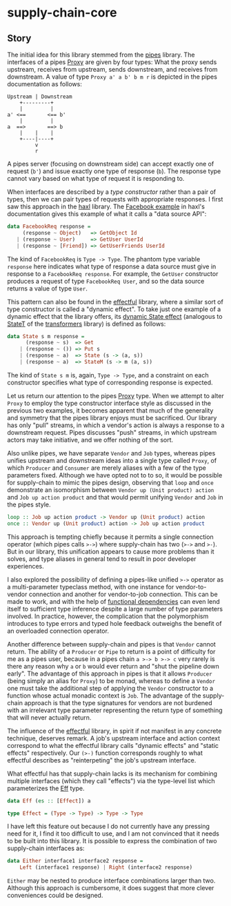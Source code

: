 # supply-chain-core

## Story

The initial idea for this library stemmed from the [pipes] library. The
interfaces of a pipes [Proxy] are given by four types: What the proxy sends
upstream, receives from upstream, sends downstream, and receives from
downstream. A value of type `Proxy a' a b' b m r` is depicted in the pipes
documentation as follows:

```
Upstream | Downstream
    +---------+
    |         |
a' <==       <== b'
    |         |
a  ==>       ==> b
    |    |    |
    +----|----+
         v
         r
```

A pipes server (focusing on downstream side) can accept exactly one of request
(`b'`) and issue exactly one type of response (`b`). The response type cannot
vary based on what type of request it is responding to.

When interfaces are described by a *type constructor* rather than a pair of
types, then we can pair types of requests with appropriate responses. I first
saw this approach in the [haxl] library. The [Facebook example] in haxl's
documentation gives this example of what it calls a "data source API":

```haskell
data FacebookReq response =
     (response ~ Object)   => GetObject Id
   | (response ~ User)     => GetUser UserId
   | (response ~ [Friend]) => GetUserFriends UserId
```

The kind of `FacebookReq` is `Type -> Type`. The phantom type variable
`response` here indicates what type of response a data source must give in
response to a `FacebookReq response`. For example, the `GetUser` constructor
produces a request of type `FacebookReq User`, and so the data source returns a
value of type `User`.

This pattern can also be found in the [effectful] library, where a similar sort
of type constructor is called a "dynamic effect". To take just one example of a
dynamic effect that the library offers, its [dynamic State effect] (analogous to
[StateT] of the [transformers] library) is defined as follows:

```haskell
data State s m response =
      (response ~ s)  => Get
    | (response ~ ()) => Put s
    | (response ~ a)  => State (s -> (a, s))
    | (response ~ a)  => StateM (s -> m (a, s))
```

The kind of `State s m` is, again, `Type -> Type`, and a constraint on each
constructor specifies what type of corresponding response is expected.

Let us return our attention to the pipes [Proxy] type. When we attempt to alter
`Proxy` to employ the type constructor interface style as discussed in the
previous two examples, it becomes apparent that much of the generality and
symmetry that the pipes library enjoys must be sacrificed. Our library has only
"pull" streams, in which a vendor's action is always a response to a downstream
request. Pipes discusses "push" streams, in which upstream actors may take
initiative, and we offer nothing of the sort.

Also unlike pipes, we have separate `Vendor` and `Job` types, whereas pipes
unifies upstream and downstream ideas into a single type called `Proxy`, of
which `Producer` and `Consumer` are merely aliases with a few of the type
parameters fixed. Although we have opted not to to so, it would be possible for
supply-chain to mimic the pipes design, observing that `loop` and `once`
demonstrate an isomorphism between `Vendor up (Unit product) action` and
`Job up action product` and that would permit unifying `Vendor` and `Job` in
the pipes style.

```haskell
loop :: Job up action product -> Vendor up (Unit product) action
once :: Vendor up (Unit product) action -> Job up action product
```

This approach is tempting chiefly because it permits a single connection
operator (which pipes calls `>->`) where supply-chain has two (`>->` and `>-`).
But in our library, this unification appears to cause more problems than it
solves, and type aliases in general tend to result in poor developer
experiences.

I also explored the possibility of defining a pipes-like unified `>->` operator
as a multi-parameter typeclass method, with one instance for vendor-to-vendor
connection and another for vendor-to-job connection. This can be made to work,
and with the help of [functional dependencies] can even lend itself to
sufficient type inference despite a large number of type parameters involved. In
practice, however, the complication that the polymorphism introduces to type
errors and typed hole feedback outweighs the benefit of an overloaded connection
operator.

Another difference between supply-chain and pipes is that `Vendor` cannot
return. The ability of a `Producer` or `Pipe` to return is a point of difficulty
for me as a pipes user, because in a pipes chain `a >-> b >-> c` very rarely is
there any reason why `a` or `b` would ever return and "shut the pipeline down
early". The advantage of this approach in pipes is that it allows `Producer`
(being simply an alias for `Proxy`) to be monad, whereas to define a `Vendor`
one must take the additional step of applying the `Vendor` constructor to a
function whose actual monadic context is `Job`. The advantage of the
supply-chain approach is that the type signatures for vendors are not burdened
with an irrelevant type parameter representing the return type of something that
will never actually return.

The influence of the [effectful] library, in spirit if not manifest in any
concrete technique, deserves remark. A job's upstream interface and action
context correspond to what the effectful library calls "dynamic effects" and
"static effects" respectively. Our `(>-)` function corresponds roughly to what
effectful describes as "reinterpeting" the job's upstream interface.

What effectful has that supply-chain lacks is its mechanism for combining
multiple interfaces (which they call "effects") via the type-level list which
parameterizes the [Eff] type.

```haskell
data Eff (es :: [Effect]) a

type Effect = (Type -> Type) -> Type -> Type
```

I have left this feature out because I do not currently have any pressing need
for it, I find it too difficult to use, and I am not convinced that it needs to
be built into this library. It is possible to express the combination of two
supply-chain interfaces as:

```haskell
data Either interface1 interface2 response =
    Left (interface1 response) | Right (interface2 response)
```

`Either` may be nested to produce interface combinations larger than two.
Although this approach is cumbersome, it does suggest that more clever
conveniences could be designed.

  [pipes]: https://hackage.haskell.org/package/pipes

  [Proxy]: https://github.com/Gabriella439/pipes/blob/e43acc24100dca20cdb901d91a7553143b2c1369/src/Pipes/Internal.hs#L72-L76

  [haxl]: https://hackage.haskell.org/package/haxl

  [Facebook example]: https://github.com/facebook/Haxl/blob/ef52a522fb851be8ed0a38bcd370d29310d5bba0/example/facebook/readme.md?plain=1#L35-L38

  [effectful]: https://hackage.haskell.org/package/effectful

  [dynamic State effect]: https://github.com/haskell-effectful/effectful/blob/b6cd978db35d66dbfa82ce74b0d011833411248a/effectful-core/src/Effectful/State/Dynamic.hs#L38-L42

  [transformers]: https://hackage.haskell.org/package/transformers

  [StateT]: https://hackage.haskell.org/package/transformers-0.6.0.4/docs/Control-Monad-Trans-State-Strict.html

  [functional dependencies]: https://downloads.haskell.org/~ghc/latest/docs/users_guide/exts/functional_dependencies.html

  [Eff]: https://github.com/haskell-effectful/effectful/blob/c385b16b2b756cf27f60116714dfbcc7dc1c272d/effectful-core/src/Effectful/Internal/Monad.hs#L104-L122
